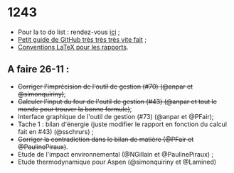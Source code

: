 ﻿1243
====

* Pour la to do list : rendez-vous [ici](https://github.com/anpar/1243/issues) ;
* [Petit guide de GitHub très très très vite fait](https://github.com/anpar/1243/wiki/How-to-use-GitHub-(for-dummies)) ;
* [Conventions LaTeX pour les rapports](https://github.com/anpar/1243/wiki/Convention-LaTeX-pour-les-rapports).

A faire 26-11 :
---------------
* ~~Corriger l'imprécision de l'outil de gestion (#70) (@anpar et @simonquiriny)~~;
* ~~Calculer l'input du four de l'outil de gestion (#43) (@anpar et tout le monde pour trouver la bonne formule)~~;
* Interface graphique de l'outil de gestion (#73) (@anpar et @PFair);
* Tache 1 : bilan d'énergie (juste modifier le rapport en fonction du calcul fait en #43) (@sschrurs) ;
* ~~Corriger la contradiction dans le bilan de matière (@PFair et @PaulinePiraux)~~.
* Etude de l'impact environnemental (@NGillain et @PaulinePiraux) ;
* Etude thermodynamique pour Aspen (@simonquiriny et @Lamined)
